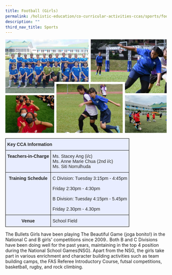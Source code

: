 ```yaml
---
title: Football (Girls)
permalink: /holistic-education/co-curricular-activities-ccas/sports/football-girls/
description: ""
third_nav_title: Sports
---
```

![](/images/CCAs/Sports/Soccer%20Girls/football%20girls.jpg)
<style type="text/css">
.tg  {border-collapse:collapse;border-spacing:0;}
.tg td{border-color:black;border-style:solid;border-width:1px;font-family:Arial, sans-serif;font-size:14px;
  overflow:hidden;padding:10px 5px;word-break:normal;}
.tg th{border-color:black;border-style:solid;border-width:1px;font-family:Arial, sans-serif;font-size:14px;
  font-weight:normal;overflow:hidden;padding:10px 5px;word-break:normal;}
.tg .tg-xwen{background-color:#E8EDFF;color:#222;font-weight:bold;text-align:left;vertical-align:middle}
.tg .tg-vqm8{background-color:#E8EDFF;color:#222;text-align:left;vertical-align:top}
.tg .tg-mbkz{background-color:#E8EDFF;color:#222;font-weight:bold;text-align:center;vertical-align:top}
.tg .tg-lr6o{background-color:#E8EDFF;color:#222;text-align:left;vertical-align:middle}
</style>
<table class="tg">
<thead>
  <tr>
    <th class="tg-xwen" colspan="2"><span style="color:#222">Key CCA Information</span></th>
  </tr>
</thead>
<tbody>
  <tr>
    <td class="tg-mbkz">Teachers-in-Charge</td>
    <td class="tg-vqm8">Ms. Stacey Ang (i/c)<br>Ms. Anne Marie Chua (2nd i/c)<br>Ms. Siti Norrulhuda<br></td>
  </tr>
  <tr>
    <td class="tg-mbkz">Training Schedule</td>
    <td class="tg-lr6o"><span style="color:#222">C Division: Tuesday 3:15pm - 4:45pm</span><br><br><span style="color:#222">                     Friday 2:30pm - 4:30pm</span><br><br><span style="color:#222">B Division: Tuesday 4:15pm - 5.45pm</span><br><br><span style="color:#222">                     Friday 2.30pm - 4.30pm</span><br></td>
  </tr>
  <tr>
    <td class="tg-mbkz"> Venue</td>
    <td class="tg-lr6o"><span style="color:#222">School Field</span></td>
  </tr>
</tbody>
</table>

The Bullets Girls have been playing The Beautiful Game (joga bonito!) in the National C and B girls' competitions since 2009.. Both B and C Divisions have been doing well for the past years, maintaining in the top 4 position during the National School Games(NSG). Apart from the NSG, the girls take part in various enrichment and character building activities such as team building camps, the FAS Referee Introductory Course, futsal competitions, basketball, rugby, and rock climbing.

